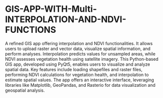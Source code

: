 # GIS-APP-WITH-Multi-INTERPOLATION-AND-NDVI-FUNCTIONS
A refined GIS app offering interpolation and NDVI functionalities. It allows users to upload raster and vector data, visualize spatial information, and perform analyses. Interpolation predicts values for unsampled areas, while NDVI assesses vegetation health using satellite imagery.
This Python-based GIS app, developed using PyQt5, enables users to visualize and analyze spatial data. Key features include loading shapefiles and raster files, performing NDVI calculations for vegetation health, and interpolation to estimate spatial values. The app offers an interactive interface, leveraging libraries like Matplotlib, GeoPandas, and Rasterio for data visualization and geospatial analysis.
